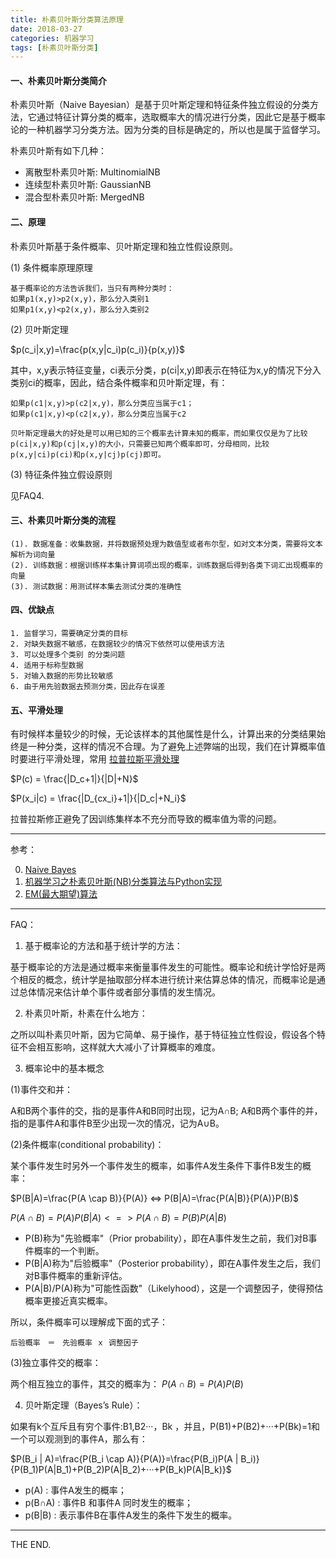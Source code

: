 ```yaml
---
title: 朴素贝叶斯分类算法原理
date: 2018-03-27
categories: 机器学习
tags: [朴素贝叶斯分类]
---
```


#### 一、朴素贝叶斯分类简介

朴素贝叶斯（Naive Bayesian）是基于贝叶斯定理和特征条件独立假设的分类方法，它通过特征计算分类的概率，选取概率大的情况进行分类，因此它是基于概率论的一种机器学习分类方法。因为分类的目标是确定的，所以也是属于监督学习。

朴素贝叶斯有如下几种：

- 离散型朴素贝叶斯: MultinomialNB
- 连续型朴素贝叶斯: GaussianNB
- 混合型朴素贝叶斯: MergedNB

<!--more-->

#### 二、原理

朴素贝叶斯基于条件概率、贝叶斯定理和独立性假设原则。

(1) 条件概率原理原理

```
基于概率论的方法告诉我们，当只有两种分类时：
如果p1(x,y)>p2(x,y)，那么分入类别1
如果p1(x,y)<p2(x,y)，那么分入类别2
```

(2) 贝叶斯定理

$p(c_i|x,y)=\frac{p(x,y|c_i)p(c_i)}{p(x,y)}$

其中，x,y表示特征变量，ci表示分类，p(ci|x,y)即表示在特征为x,y的情况下分入类别ci的概率，因此，结合条件概率和贝叶斯定理，有：

```
如果p(c1|x,y)>p(c2|x,y)，那么分类应当属于c1；
如果p(c1|x,y)<p(c2|x,y)，那么分类应当属于c2
```

`贝叶斯定理最大的好处是可以用已知的三个概率去计算未知的概率，而如果仅仅是为了比较p(ci|x,y)和p(cj|x,y)的大小，只需要已知两个概率即可，分母相同，比较p(x,y|ci)p(ci)和p(x,y|cj)p(cj)即可。`

(3) 特征条件独立假设原则

见FAQ4.

#### 三、朴素贝叶斯分类的流程

```
(1). 数据准备：收集数据，并将数据预处理为数值型或者布尔型，如对文本分类，需要将文本解析为词向量
(2). 训练数据：根据训练样本集计算词项出现的概率，训练数据后得到各类下词汇出现概率的向量
(3). 测试数据：用测试样本集去测试分类的准确性
```

#### 四、优缺点

```
1. 监督学习，需要确定分类的目标
2. 对缺失数据不敏感，在数据较少的情况下依然可以使用该方法
3. 可以处理多个类别 的分类问题
4. 适用于标称型数据
5. 对输入数据的形势比较敏感
6. 由于用先验数据去预测分类，因此存在误差
```

#### 五、平滑处理

有时候样本量较少的时候，无论该样本的其他属性是什么，计算出来的分类结果始终是一种分类，这样的情况不合理。为了避免上述弊端的出现，我们在计算概率值时要进行平滑处理，常用 [拉普拉斯平滑处理](https://www.cnblogs.com/bqtang/p/3693827.html)

$P(c) = \frac{|D_c+1|}{|D|+N}$

$P(x_i|c) = \frac{|D_{cx_i}+1|}{|D_c|+N_i}$

拉普拉斯修正避免了因训练集样本不充分而导致的概率值为零的问题。

- - -

参考：

0. [Naive Bayes](http://scikit-learn.org/stable/modules/naive_bayes.html)
1. [机器学习之朴素贝叶斯(NB)分类算法与Python实现](https://blog.csdn.net/moxigandashu/article/details/71480251)
2. [EM(最大期望)算法](https://zh.wikipedia.org/wiki/%E6%9C%80%E5%A4%A7%E6%9C%9F%E6%9C%9B%E7%AE%97%E6%B3%95)

- - -

FAQ：

1. 基于概率论的方法和基于统计学的方法：

基于概率论的方法是通过概率来衡量事件发生的可能性。概率论和统计学恰好是两个相反的概念，统计学是抽取部分样本进行统计来估算总体的情况，而概率论是通过总体情况来估计单个事件或者部分事情的发生情况。

2. 朴素贝叶斯，朴素在什么地方：

之所以叫朴素贝叶斯，因为它简单、易于操作，基于特征独立性假设，假设各个特征不会相互影响，这样就大大减小了计算概率的难度。

3. 概率论中的基本概念

(1)事件交和并：

A和B两个事件的交，指的是事件A和B同时出现，记为A∩B;
A和B两个事件的并，指的是事件A和事件B至少出现一次的情况，记为A∪B。

(2)条件概率(conditional probability)：

某个事件发生时另外一个事件发生的概率，如事件A发生条件下事件B发生的概率：

$P(B|A)=\frac{P(A \cap B)}{P(A)} <=> P(B|A)=\frac{P(A|B)}{P(A)}P(B)$

$P(A \cap B)=P(A)P(B|A)  <=>  P(A \cap B)=P(B)P(A|B)$

- P(B)称为"先验概率"（Prior probability），即在A事件发生之前，我们对B事件概率的一个判断。
- P(B|A)称为"后验概率"（Posterior probability），即在A事件发生之后，我们对B事件概率的重新评估。
- P(A|B)/P(A)称为"可能性函数"（Likelyhood），这是一个调整因子，使得预估概率更接近真实概率。

所以，条件概率可以理解成下面的式子：

```
后验概率　＝　先验概率 ｘ 调整因子
```

(3)独立事件交的概率：

两个相互独立的事件，其交的概率为： $P(A \cap B)=P(A)P(B)$

4. 贝叶斯定理（Bayes’s Rule）：

如果有k个互斥且有穷个事件:B1,B2···，Bk ，并且，P(B1)+P(B2)+···+P(Bk)=1和一个可以观测到的事件A，那么有：

$P(B_i | A)=\frac{P(B_i \cap A)}{P(A)}=\frac{P(B_i)P(A | B_i)}{P(B_1)P(A|B_1)+P(B_2)P(A|B_2)+···+P(B_k)P(A|B_k)}$

- p(A) : 事件A发生的概率；
- p(B∩A) : 事件B 和事件A 同时发生的概率；
- p(B|B) : 表示事件B在事件A发生的条件下发生的概率。

- - -
THE END.
